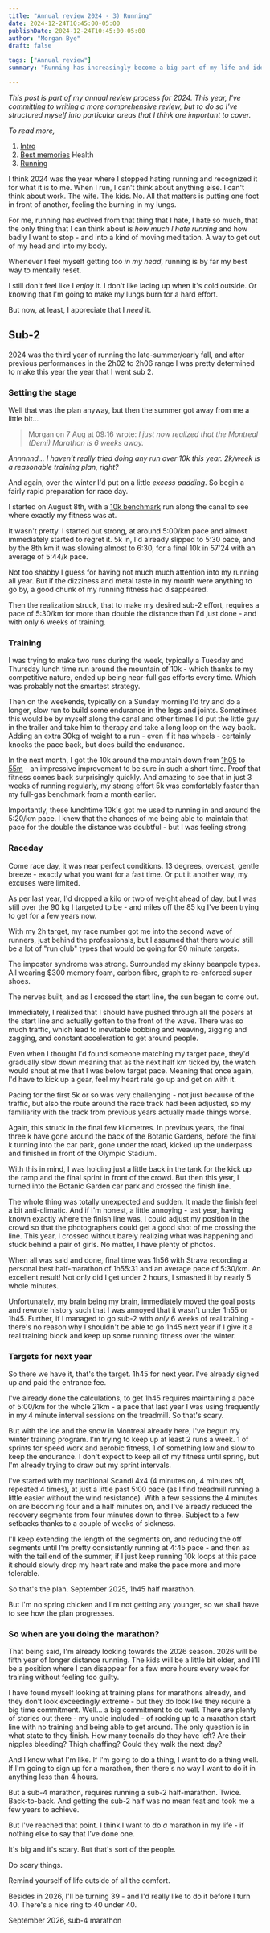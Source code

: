 ```yaml
---
title: "Annual review 2024 - 3) Running"
date: 2024-12-24T10:45:00-05:00
publishDate: 2024-12-24T10:45:00-05:00
author: "Morgan Bye"
draft: false

tags: ["Annual review"]
summary: "Running has increasingly become a big part of my life and identity. Here's my thoughts on running this year."

---
```


_This post is part of my annual review process for 2024. This year, I've committing to writing a more comprehensive review, but to do so I've structured myself into particular areas that I think are important to cover._

_To read more,_

1. [Intro](https://morganbye.com/posts/20250101_1/)
2. [Best memories](https://morganbye.com/posts/20250101_2/)
Health
3. [Running](https://morganbye.com/posts/20250101_3/)

I think 2024 was the year where I stopped hating running and recognized it for what it is to me. When I run, I can't think about anything else. I can't think about work. The wife. The kids. No. All that matters is putting one foot in front of another, feeling the burning in my lungs.

For me, running has evolved from that thing that I hate, I hate so much, that the only thing that I can think about is _how much I hate running_ and how badly I want to stop - and into a kind of moving meditation. A way to get out of my head and into my body.

Whenever I feel myself getting too _in my head_, running is by far my best way to mentally reset.

I still don't feel like I _enjoy_ it. I don't like lacing up when it's cold outside. Or knowing that I'm going to make my lungs burn for a hard effort.

But now, at least, I appreciate that I _need_ it.

## Sub-2

2024 was the third year of running the late-summer/early fall, and after previous performances in the 2h02 to 2h06 range I was pretty determined to make this year the year that I went sub 2.

### Setting the stage
Well that was the plan anyway, but then the summer got away from me a little bit...

> Morgan on 7 Aug at 09:16 wrote:
*I just now realized that the Montreal (Demi) Marathon is 6 weeks away.*
>
*Annnnnd… I haven’t really tried doing any run over 10k this year. 2k/week is a reasonable training plan, right?*

And again, over the winter I'd put on a little *excess padding*. So begin a fairly rapid preparation for race day.

I started on August 8th, with a [10k benchmark](https://www.strava.com/activities/12097359509) run along the canal to see where exactly my fitness was at.

It wasn't pretty. I started out strong, at around 5:00/km pace and almost immediately started to regret it. 5k in, I'd already slipped to 5:30 pace, and by the 8th km it was slowing almost to 6:30, for a final 10k in 57'24 with an average of 5:44/k pace.

Not too shabby I guess for having not much much attention into my running all year. But if the dizziness and metal taste in my mouth were anything to go by, a good chunk of my running fitness had disappeared.

Then the realization struck, that to make my desired sub-2 effort, requires a pace of 5:30/km for more than double the distance than I'd just done - and with only 6 weeks of training.

### Training
I was trying to make two runs during the week, typically a Tuesday and Thursday lunch time run around the mountain of 10k - which thanks to my competitive nature, ended up being near-full gas efforts every time. Which was probably not the smartest strategy.

Then on the weekends, typically on a Sunday morning I'd try and do a longer, slow run to build some endurance in the legs and joints. Sometimes this would be by myself along the canal and other times I'd put the little guy in the trailer and take him to therapy and take a long loop on the way back. Adding an extra 30kg of weight to a run - even if it has wheels - certainly knocks the pace back, but does build the endurance.

In the next month, I got the 10k around the mountain down from [1h05](https://www.strava.com/activities/12233862768) to [55m](https://www.strava.com/activities/12376568082) - an impressive improvement to be sure in such a short time. Proof that fitness comes back surprisingly quickly. And amazing to see that in just 3 weeks of running regularly, my strong effort 5k was comfortably faster than my full-gas benchmark from a month earlier.

Importantly, these lunchtime 10k's got me used to running in and around the 5:20/km pace. I knew that the chances of me being able to maintain that pace for the double the distance was doubtful - but I was feeling strong.

### Raceday
Come race day, it was near perfect conditions. 13 degrees, overcast, gentle breeze - exactly what you want for a fast time. Or put it another way, my excuses were limited.

As per last year, I'd dropped a kilo or two of weight ahead of day, but I was still over the 90 kg I targeted to be - and miles off the 85 kg I've been trying to get for a few years now.

With my 2h target, my race number got me into the second wave of runners, just behind the professionals, but I assumed that there would still be a lot of "run club" types that would be going for 90 minute targets.

The imposter syndrome was strong. Surrounded my skinny beanpole types. All wearing $300 memory foam, carbon fibre, graphite re-enforced super shoes.

The nerves built, and as I crossed the start line, the sun began to come out.

Immediately, I realized that I should have pushed through all the posers at the start line and actually gotten to the front of the wave. There was so much traffic, which lead to inevitable bobbing and weaving, zigging and zagging, and constant acceleration to get around people.

Even when I thought I'd found someone matching my target pace, they'd gradually slow down meaning that as the next half km ticked by, the watch would shout at me that I was below target pace. Meaning that once again, I'd have to kick up a gear, feel my heart rate go up and get on with it.

Pacing for the first 5k or so was very challenging - not just because of the traffic, but also the route around the race track had been adjusted, so my familiarity with the track from previous years actually made things worse.

Again, this struck in the final few kilometres. In previous years, the final three k have gone around the back of the Botanic Gardens, before the final k turning into the car park, gone under the road, kicked up the underpass and finished in front of the Olympic Stadium.

With this in mind, I was holding just a little back in the tank for the kick up the ramp and the final sprint in front of the crowd. But then this year, I turned into the Botanic Garden car park and crossed the finish line.

The whole thing was totally unexpected and sudden. It made the finish feel a bit anti-climatic. And if I'm honest, a little annoying - last year, having known exactly where the finish line was, I could adjust my position in the crowd so that the photographers could get a good shot of me crossing the line. This year, I crossed without barely realizing what was happening and stuck behind a pair of girls. No matter, I have plenty of photos.

When all was said and done, final time was 1h56 with Strava recording a personal best half-marathon of 1h55:31 and an average pace of 5:30/km. An excellent result! Not only did I get under 2 hours, I smashed it by nearly 5 whole minutes.

Unfortunately, my brain being my brain, immediately moved the goal posts and rewrote history such that I was annoyed that it wasn't under 1h55 or 1h45. Further, if I managed to go sub-2 with *only* 6 weeks of real training - there's no reason why I shouldn't be able to go 1h45 next year if I give it a real training block and keep up some running fitness over the winter.

### Targets for next year
So there we have it, that's the target. 1h45 for next year. I've already signed up and paid the entrance fee.

I've already done the calculations, to get 1h45 requires maintaining a pace of 5:00/km for the whole 21km - a pace that last year I was using frequently in my 4 minute interval sessions on the treadmill. So that's scary.

But with the ice and the snow in Montreal already here, I've begun my winter training program. I'm trying to keep up at least 2 runs a week. 1 of sprints for speed work and aerobic fitness, 1 of something low and slow to keep the endurance. I don't expect to keep all of my fitness until spring, but I'm already trying to draw out my sprint intervals.

I've started with my traditional Scandi 4x4 (4 minutes on, 4 minutes off, repeated 4 times), at just a little past 5:00 pace (as I find treadmill running a little easier without the wind resistance). With a few sessions the 4 minutes on are becoming four and a half minutes on, and I've already reduced the recovery segments from four minutes down to three. Subject to a few setbacks thanks to a couple of weeks of sickness.

I'll keep extending the length of the segments on, and reducing the off segments until I'm pretty consistently running at 4:45 pace - and then as with the tail end of the summer, if I just keep running 10k loops at this pace it should slowly drop my heart rate and make the pace more and more tolerable.

So that's the plan. September 2025, 1h45 half marathon.

But I'm no spring chicken and I'm not getting any younger, so we shall have to see how the plan progresses.

### So when are you doing the marathon?
That being said, I'm already looking towards the 2026 season. 2026 will be fifth year of longer distance running. The kids will be a little bit older, and I'll be a position where I can disappear for a few more hours every week for training without feeling too guilty.

I have found myself looking at training plans for marathons already, and they don't look exceedingly extreme - but they do look like they require a big time commitment. Well... a big commitment to do well. There are plenty of stories out there - my uncle included - of rocking up to a marathon start line with no training and being able to get around. The only question is in what state to they finish. How many toenails do they have left? Are their nipples bleeding? Thigh chaffing? Could they walk the next day?

And I know what I'm like. If I'm going to do a thing, I want to do a thing well. If I'm going to sign up for a marathon, then there's no way I want to do it in anything less than 4 hours.

But a sub-4 marathon, requires running a sub-2 half-marathon. Twice. Back-to-back. And getting the sub-2 half was no mean feat and took me a few years to achieve.

But I've reached that point. I think I want to do *a* marathon in my life - if nothing else to say that I've done one.

It's big and it's scary. But that's sort of the people.

Do scary things.

Remind yourself of life outside of all the comfort.

Besides in 2026, I'll be turning 39 - and I'd really like to do it before I turn 40. There's a nice ring to 40 under 40.

September 2026, sub-4 marathon
